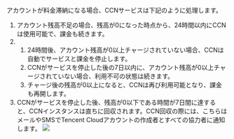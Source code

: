 アカウントが料金滞納になる場合、CCNサービスは下記のように処理します。
1. アカウント残高不足の場合、残高が0になった時点から、24時間以内にCCNは使用可能で、課金も続きます。
2. 1. 24時間後、アカウント残高が0以上チャージされていない場合、CCNは自動でサービスと課金を停止します。 
   2. CCNがサービスを停止した後の7日以内に、アカウント残高が0以上チャージされていない場合、利用不可の状態は続きます。
   3. チャージ後の残高が0以上になると、CCNは再び利用可能となり、課金も再開します。
3. CCNがサービスを停止した後、残高が0以下である時間が7日間に達すると、CCNインスタンスは直ちに回収されます。CCN回収の際には、こちらはメールやSMSでTencent Cloudアカウントの作成者とすべての協力者に通知します。
![](https://i.imgur.com/PSXSXOW.png)

